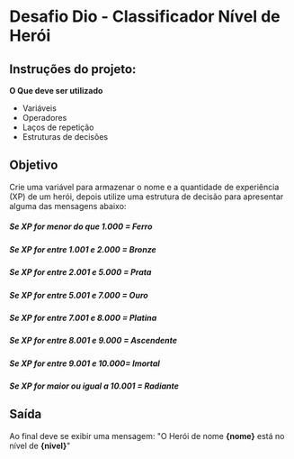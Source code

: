 # Desafio Dio - Classificador Nível de Herói

## Instruções do projeto:

**O Que deve ser utilizado**

- Variáveis
- Operadores
- Laços de repetição
- Estruturas de decisões

## Objetivo

Crie uma variável para armazenar o nome e a quantidade de experiência (XP) de um herói, depois utilize uma estrutura de decisão para apresentar alguma das mensagens abaixo:

##### Se XP for menor do que 1.000 = Ferro
##### Se XP for entre 1.001 e 2.000 = Bronze
##### Se XP for entre 2.001 e 5.000 = Prata
##### Se XP for entre 5.001 e 7.000 = Ouro
##### Se XP for entre 7.001 e 8.000 = Platina
##### Se XP for entre 8.001 e 9.000 = Ascendente
##### Se XP for entre 9.001 e 10.000= Imortal
##### Se XP for maior ou igual a 10.001 = Radiante

## Saída

Ao final deve se exibir uma mensagem:
"O Herói de nome **{nome}** está no nível de **{nivel}**"